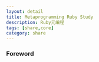 ```yaml
---
layout: detail
title: Metaprogramming Ruby Study
description: Ruby元编程
tags: [share,core]
category: share
---
```


### Foreword



